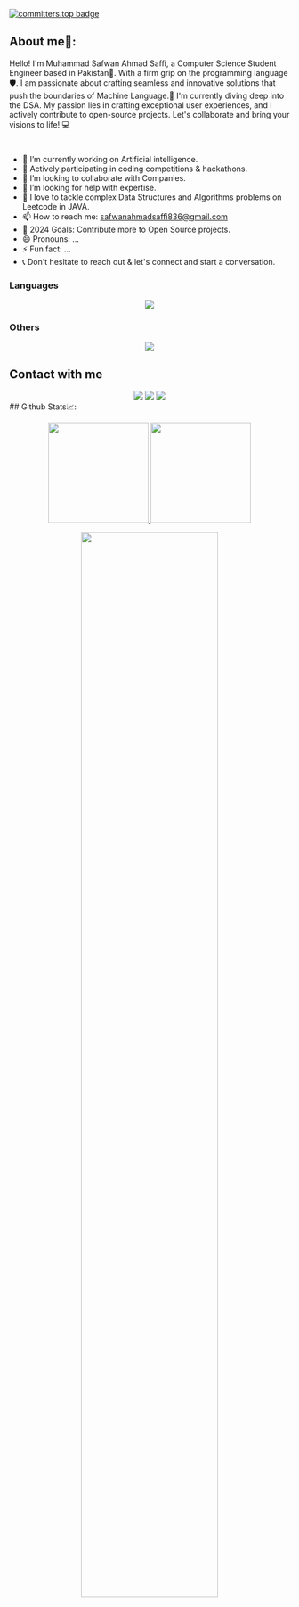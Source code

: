 [![committers.top badge](https://user-badge.committers.top/pakistan/safwaahmad.svg)](https://user-badge.committers.top/pakistan/safwaahmad)
## About me💬: 

Hello! I'm Muhammad Safwan Ahmad Saffi, a Computer Science Student  Engineer based in Pakistan👋. With a firm grip on the programming language 🛡️. I am passionate about crafting seamless and innovative solutions that push the boundaries of Machine Language.🤖 I'm currently diving deep into the DSA. My passion lies in crafting exceptional user experiences, and I actively contribute to open-source projects. Let's collaborate and bring your visions to life! 💻

 #
 
 
- 🔭 I’m currently working on Artificial intelligence.
- 🌱 Actively participating in coding competitions & hackathons.
- 👯 I’m looking to collaborate with Companies.
- 🤔 I’m looking for help with expertise.
- 🌱 I love to tackle complex Data Structures and Algorithms problems on Leetcode in JAVA.
- 📫 How to reach me: [safwanahmadsaffi836@gmail.com](safwanahmadsaffi836@gmail.com)
- 🥅 2024 Goals: Contribute more to Open Source projects.
- 😄 Pronouns: ...
- ⚡ Fun fact: ...
- 📞 Don't hesitate to reach out & let's connect and start a conversation.


### Languages
<a href="https://github.com/Safwaahmad">
<div align="center">
       <img src="https://skillicons.dev/icons?i=js,php,cpp,java,python,&perline=4" /> 
</div>
</a>

</td><td valign="top" width="25%">
  
### Others
<a href="https://github.com/Safwaahmad">
<div align="center">
       <img src="https://skillicons.dev/icons?i=git,github,npm,figma,vscode,postman,netlify,vite,vercel,heroku,discord,stackoverflow,vscodeqt&perline=4" /> 
</div>
</a>
</td>
</tr></table>


## Contact with me
<div align="center">
       <a href="https://www.linkedin.com/in/safwan-ahmad-saffi/" target="_blank"><img src="https://img.shields.io/badge/-Safwan ahmad-0077B5?style=flat&logo=Linkedin&logoColor=white"/></a>
    <a target="_blank" href="mailto:safwanahmadsaffi836@gmail.com"><img src="https://img.shields.io/badge/-safwanahmadsaffi836@gmail.com-D14836?style=flat&logo=Gmail&logoColor=white"/></a>
    <a href="https://leetcode.com/u/safwanasaffi/" target="_blank"><img src="https://img.shields.io/badge/-Safwan ahmad-FFA116?style=flat&logo=LeetCode&logoColor=white"/></a>
  
</div>
 ## Github Stats📈:
<p align="center">
    <a href="https://github.com/Safwaahmad">
<img height="180em" src="https://github-readme-stats-git-masterrstaa-rickstaa.vercel.app/api?username=Safwaahmad&show_icons=true&theme=algolia&include_all_commits=true&count_private=true&hide_border=true"/>
        <img height="180em" src="https://github-readme-stats-eight-theta.vercel.app/api/top-langs/?username=Safwaahmad&langs_count=12&layout=compact&langs_count=8&theme=algolia&include_all_commits=true&count_private=true&hide_border=true" />
    </a>
</p>

 <p align="center">
   <a href="https://github.com/Safwaahmad"> 
     <img width="70%" src="https://github-readme-streak-stats.herokuapp.com/?user=Safwaahmad&theme=algolia&hide_border=true" /> 
   </a>  
 </p 

<br>
<!--

<code><img height="20" alt="javascript" src="https://raw.githubusercontent.com/github/explore/80688e429a7d4ef2fca1e82350fe8e3517d3494d/topics/javascript/javascript.png"></code>
<code><img height="20" alt="typescript" src="https://raw.githubusercontent.com/github/explore/80688e429a7d4ef2fca1e82350fe8e3517d3494d/topics/typescript/typescript.png"></code>
<code><img height="20" alt="react" src="https://raw.githubusercontent.com/github/explore/80688e429a7d4ef2fca1e82350fe8e3517d3494d/topics/react/react.png"></code>
<code><img height="20" alt="graphql" src="https://raw.githubusercontent.com/github/explore/5c058a388828bb5fde0bcafd4bc867b5bb3f26f3/topics/graphql/graphql.png"></code>
<code><img height="20" alt="nodejs" src="https://raw.githubusercontent.com/github/explore/80688e429a7d4ef2fca1e82350fe8e3517d3494d/topics/nodejs/nodejs.png"></code>    


| <a href="https://github.com/Safwaahmad/github-readme-stats"><img align="center" src="https://github-readme-stats.vercel.app/api?username=Safwaahmad&show_icons=true&include_all_commits=true&theme=buefy&hide_border=true" alt="Anurag's github stats" /></a> | <a href="https://github.com/Safwaahmad/github-readme-stats"><img align="center" src="https://github-readme-stats.vercel.app/api/top-langs/?username=Safwaahmad&layout=compact&theme=buefy&hide_border=true" /></a> |
| ------------- | ------------- |
---->


